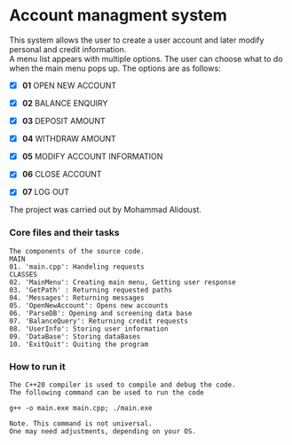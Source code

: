 # Account managment system

This system allows the user to create a user account 
and later modify personal and credit information.  
A menu list appears with multiple options. The user 
can choose what to do when the main menu pops up. 
The options are as follows:
- [x]  **01** OPEN NEW ACCOUNT
- [x]  **02** BALANCE ENQUIRY
- [x]  **03** DEPOSIT AMOUNT
- [x]  **04** WITHDRAW AMOUNT 
- [x]  **05** MODIFY ACCOUNT INFORMATION
- [x]  **06** CLOSE ACCOUNT
- [x]  **07** LOG OUT



The project was carried out by Mohammad Alidoust.


### Core files and their tasks
```buildoutcfg
The components of the source code. 
MAIN 
01. 'main.cpp': Handeling requests
CLASSES
02. 'MainMenu': Creating main menu, Getting user response
03. 'GetPath' : Returning requested paths
04. 'Messages': Returning messages
05. 'OpenNewAccount': Opens new accounts
06. 'ParseDB': Opening and screening data base
07. 'BalanceQuery': Returning credit requests
08. 'UserInfo': Storing user information
09. 'DataBase': Storing dataBases
10. 'ExitQuit': Quiting the program
```
### How to run it
```c++20
The C++20 compiler is used to compile and debug the code.
The following command can be used to run the code
 
g++ -o main.exe main.cpp; ./main.exe

Note. This command is not universal.
One may need adjustments, depending on your OS.

```